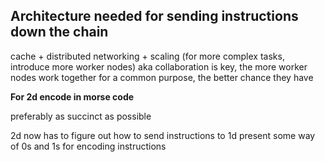 ## Architecture needed for sending instructions down the chain
cache + distributed networking + scaling (for more complex tasks, introduce more worker nodes) aka collaboration is key, the more worker nodes work together for a common purpose, the better chance they have

**For 2d encode in morse code**

preferably as succinct as possible

2d now has to figure out how to send instructions to 1d
present some way of 0s and 1s for encoding instructions
